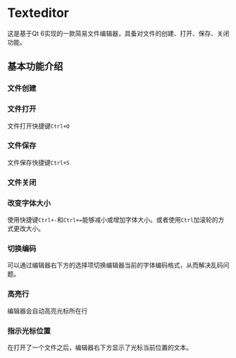 # Texteditor
这是基于Qt 6实现的一款简易文件编辑器，具备对文件的创建、打开、保存、关闭功能。

## 基本功能介绍
### 文件创建



### 文件打开

文件打开快捷键`Ctrl+O`

### 文件保存

文件保存快捷键`Ctrl+S`

### 文件关闭



### 改变字体大小

使用快捷键`Ctrl+-`和`Ctrl+=`能够减小或增加字体大小。或者使用`Ctrl`加滚轮的方式更改大小。

### 切换编码

可以通过编辑器右下方的选择项切换编辑器当前的字体编码格式，从而解决乱码问题。

### 高亮行

编辑器会自动高亮光标所在行

### 指示光标位置

在打开了一个文件之后，编辑器右下方显示了光标当前位置的文本。
